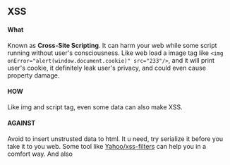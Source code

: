 ## XSS

#### What

Known as **Cross-Site Scripting**. It can harm your web while some script running without user's consciousness. Like web load a image tag like `<img onError="alert(window.document.cookie)" src="233"/>`, and it will print user's cookie, it definitely leak user's privacy, and could even cause property damage.

#### HOW

Like img and script tag, even some data can also make XSS.

#### AGAINST

Avoid to insert unstrusted data to html. It u need, try serialize it before you take it to you web. Some tool like [Yahoo/xss-filters](https://github.com/yahoo/xss-filters) can help you in a comfort way. And also    